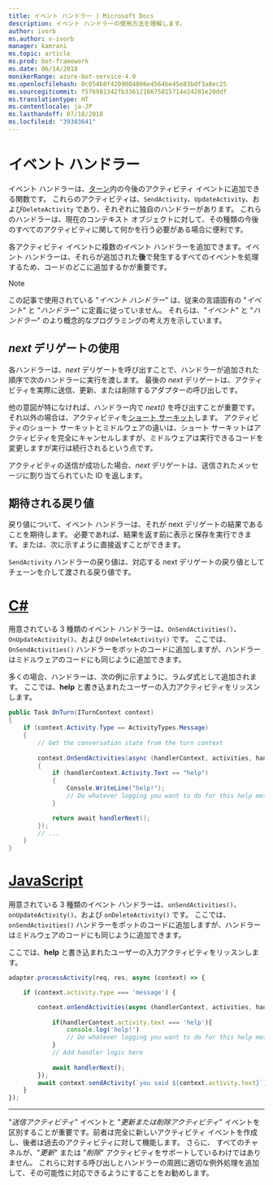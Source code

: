 ```yaml
---
title: イベント ハンドラー | Microsoft Docs
description: イベント ハンドラーの使用方法を理解します。
author: ivorb
ms.author: v-ivorb
manager: kamrani
ms.topic: article
ms.prod: bot-framework
ms.date: 06/14/2018
monikerRange: azure-bot-service-4.0
ms.openlocfilehash: 0c054b8f4209004806e4564be45e83bdf3a8ec25
ms.sourcegitcommit: f576981342fb3361216675815714e24281e20ddf
ms.translationtype: HT
ms.contentlocale: ja-JP
ms.lasthandoff: 07/18/2018
ms.locfileid: "39303641"
---
```

# <a name="event-handlers"></a>イベント ハンドラー

イベント ハンドラーは、[ターン](bot-builder-basics.md#defining-a-turn)内の今後のアクティビティ イベントに追加できる関数です。 これらのアクティビティは、`SendActivity`、`UpdateActivity`、および`DeleteActivity` であり、それぞれに独自のハンドラーがあります。 これらのハンドラーは、現在のコンテキスト オブジェクトに対して、その種類の今後のすべてのアクティビティに関して何かを行う必要がある場合に便利です。

各アクティビティ イベントに複数のイベント ハンドラーを追加できます。イベント ハンドラーは、それらが追加された**後**で発生するすべてのイベントを処理するため、コードのどこに追加するかが重要です。

> [!NOTE]
> この記事で使用されている "*イベント ハンドラー*" は、従来の言語固有の "*イベント*" と "*ハンドラー*" に定義に従っていません。 それらは、"*イベント*" と "*ハンドラー*" のより概念的なプログラミングの考え方を示しています。

## <a name="using-the-next-delegate"></a>*next* デリゲートの使用

各ハンドラーは、*next* デリゲートを呼び出すことで、ハンドラーが追加された順序で次のハンドラーに実行を渡します。 最後の *next* デリゲートは、アクティビティを実際に送信、更新、または削除するアダプターの呼び出しです。

他の意図が特になければ、ハンドラー内で *next()* を呼び出すことが重要です。それ以外の場合は、アクティビティを[ショート サーキット](bot-builder-create-middleware.md#short-circuit-routing)します。 アクティビティのショート サーキットとミドルウェアの違いは、ショート サーキットはアクティビティを完全にキャンセルしますが、ミドルウェアは実行できるコードを変更しますが実行は続行されるという点です。

アクティビティの送信が成功した場合、*next* デリゲートは、送信されたメッセージに割り当てられていた ID を返します。

## <a name="expected-return-value"></a>期待される戻り値

戻り値について、イベント ハンドラーは、それが next デリゲートの結果であることを期待します。 必要であれば、結果を返す前に表示と保存を実行できます。または、次に示すように直接返すことができます。

`SendActivity` ハンドラーの戻り値は、対応する next デリゲートの戻り値としてチェーンを介して渡される戻り値です。

# <a name="ctabcseventhandler"></a>[C#](#tab/cseventhandler)

用意されている 3 種類のイベント ハンドラーは、`OnSendActivities()`、`OnUpdateActivity()`、および `OnDeleteActivity()` です。 ここでは、`OnSendActivities()` ハンドラーをボットのコードに追加しますが、ハンドラーはミドルウェアのコードにも同じように追加できます。

多くの場合、ハンドラーは、次の例に示すように、ラムダ式として追加されます。 ここでは、**help** と書き込まれたユーザーの入力アクティビティをリッスンします。

```cs
public Task OnTurn(ITurnContext context)
{
    if (context.Activity.Type == ActivityTypes.Message)
    {
        // Get the conversation state from the turn context
        
        context.OnSendActivities(async (handlerContext, activities, handlerNext) =>
        {
            if (handlerContext.Activity.Text == "help")
            {
                Console.WriteLine("help!");
                // Do whatever logging you want to do for this help message
            }

            return await handlerNext();
        });
        // ...
    }
}
```

# <a name="javascripttabjseventhandler"></a>[JavaScript](#tab/jseventhandler)

用意されている 3 種類のイベント ハンドラーは、`onSendActivities()`、`onUpdateActivity()`、および `onDeleteActivity()` です。 ここでは、`onSendActivities()` ハンドラーをボットのコードに追加しますが、ハンドラーはミドルウェアのコードにも同じように追加できます。

ここでは、**help** と書き込まれたユーザーの入力アクティビティをリッスンします。

```js
adapter.processActivity(req, res, async (context) => {

    if (context.activity.type === 'message') {

        context.onSendActivities(async (handlerContext, activities, handlerNext) => { 
            
            if(handlerContext.activity.text === 'help'){
                console.log('help!')
                // Do whatever logging you want to do for this help message
            }
            // Add handler logic here
        
            await handlerNext(); 
        });
        await context.sendActivity(`you said ${context.activity.text}`);
    }
});
```

---

"*送信アクティビティ*" イベントと "*更新または削除アクティビティ*" イベントを区別することが重要です。前者は完全に新しいアクティビティ イベントを作成し、後者は過去のアクティビティに対して機能します。 さらに、 すべてのチャネルが、"*更新*" または "*削除*" アクティビティをサポートしているわけではありません。 これらに対する呼び出しとハンドラーの周囲に適切な例外処理を追加して、その可能性に対応できるようにすることをお勧めします。


